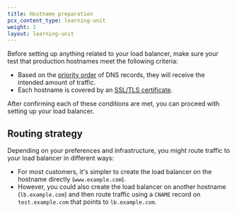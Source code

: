 ```yaml
---
title: Hostname preparation
pcx_content_type: learning-unit
weight: 1
layout: learning-unit
---
```


Before setting up anything related to your load balancer, make sure your test that production hostnames meet the following criteria:

- Based on the [priority order](/load-balancing/load-balancers/dns-records/#priority-order) of DNS records, they will receive the intended amount of traffic.
- Each hostname is covered by an [SSL/TLS certificate](/load-balancing/load-balancers/dns-records/#ssltls-coverage).

After confirming each of these conditions are met, you can proceed with setting up your load balancer.

## Routing strategy

Depending on your preferences and infrastructure, you might route traffic to your load balancer in different ways:

- For most customers, it's simpler to create the load balancer on the hostname directly (`www.example.com`).
- However, you could also create the load balancer on another hostname (`lb.example.com`) and then route traffic using a `CNAME` record on `test.example.com` that points to `lb.example.com`.